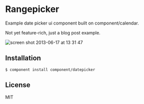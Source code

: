 # Rangepicker

  Example date picker ui component built on component/calendar.
  
  Not yet feature-rich, just a blog post example.

![screen shot 2013-06-17 at 13 31 47](http://i.imgur.com/p6cbnY9.png)


## Installation

    $ component install component/datepicker

## License

  MIT
